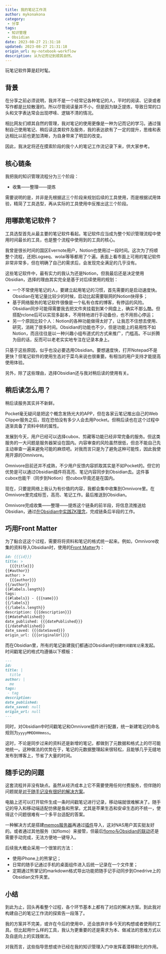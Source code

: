 ```yaml
---
title: 我的笔记工作流
author: mykonakona
category: 
 - 分享
tags: 
 - 知识管理
 - Obsidian
date: 2023-08-27 21:31:18
updated: 2023-08-27 21:31:18
origin_url: my-notebook-workflow
description: 从为记而记到顺其自然。
---
```


玩笔记软件算是赶时髦。

<!-- more -->

## 背景

在分享之前必须说明，我并不是一个经常记各种笔记的人，平时的阅读、记录或者写作都是比较散漫的。所以尽管阅读量并不小，但是因为缺乏提炼，导致日常的口头和文字表达常会出现啰嗦、逻辑不清的情况。

相比网友们顺其自然的管理，我对笔记的使用更像是一种为记而记的学习。通过强制自己使用笔记、稍后读这类软件及服务，我的表达欲有了一定的提升，思维和表达相比以前也更加清晰，为自身带来了明显的改变。

因此，我决定将还在摸索阶段的我个人的笔记工作流记录下来，供大家参考。

## 核心链条

我把我的知识管理流程分为三个阶段：

- 收集——整理——提炼

需要说明的是，并非是先根据这三个阶段来规划后续的工具使用，而是根据试用体验，精简了工具选型，再从实际的工具使用中反推出这三个阶段。

## 用哪款笔记软件？

工具选型首先从最主要的笔记软件看起。笔记软件应当成为整个知识管理流程中使用时间最长的工具，也是整个流程中使用到的工具的核心。

我曾是很长时间的国区Evernote用户，Notion也使用过一段时间。这次为了捋顺整个流程，还把Logseq、wolai等等都用了个遍。表面上看市面上可用的笔记软件非常非常多，但在明确了自己的需求后，会发现完全满足的几乎没有。

这些笔记软件中，最有实力的我认为还是Notion，但我最后还是决定使用Obsidian，选择的理由其实完全是基于对后续使用的规划：

- 一个不常使用笔记的人，要建立起用笔记的习惯，首先需要的是启动速度快。Obsidian在笔记量比较少的时候，启动比起需要联网的Notion快得多；
- 基于网络服务的笔记软件很像是一个私有仓库的博客，有停运的风险。Obsidian同步可能得需要我去把文件夹挂载到某个网盘上，确实不那么酷。但搭配rclone后可以实现多副本，不用特地进行手动备份，也不用担心停运；
- 另一个原因比较个人：Notion的各种功能做得太好了，让我忍不住想去使用、研究，消耗了很多时间。Obsidian的功能也不少，但是功能上的易用性不如Notion，而且往往是以一种兴趣小组布道式的方式来推广，门槛高。不以折腾为目的话，反而可以老老实实地专注在记录本身上。

只基于这些原因，似乎也没必要选用Obsidian。要想速度快，打开Notepad不是更快？但笔记软件的使用生态对于菜鸟来说也很重要。有相当的用户支持才能提高使用体验。

另外，除了这些理由，选择Obsidian还与我对稍后读的使用有关。

## 稍后读怎么用？

稍后读服务其实并不新鲜。

Pocket毫无疑问是把这个概念发扬光大的APP，但在各家云笔记推出自己的Web Clipper服务之后，现在恐怕没有多少人会去用Pocket。但稍后读也在这个过程中逐渐具备了资料中转的属性。

发展到今天，用户已经可以选择cubox、剪藏等功能已经非常完备的服务。但这类服务的一大问题是服务器架设在国内。内容审查的风险虽然很低，但总不能自己先主动审查一遍来避免可能的麻烦吧。对我而言只是为了避免这种可能性，因此我使用开源的Omnivore。

Omnivore目前还并不成熟，不少用户反馈内容抓取其实是不如Pocket的。但它的优势是可以通过Obsidian插件将高亮、笔记内容同步到Obsidian去。这件事cubox也能干（同步到Notion）但cubox毕竟还是在国内。

现在，只要是网络上我认为有价值的内容，我都会集中收集到Omnivore里。在Omnivore里完成标签，高亮、笔记工作。最后推送到Obsidian。

Omnivore完成收集——整理——提炼这个链条的前半段，将信息流推送给Obsidian，通过[在Obsidian中实践ZK理念][1]，完成链条后半段的工作。

## 巧用Front Matter

为了黏合这这个过程，需要将将资料和笔记的格式统一起来。例如，Omnivore收集的资料导入Obsidian时，使用的[Front Matter][2]为：

```markdown
id: {{{id}}}
title: >
  {{{title}}}
{{#author}}
author: >
  {{{author}}}
{{/author}}
{{#labels.length}}
tags:
{{#labels}} - {{{name}}}
{{/labels}}
{{/labels.length}}
description: {{{description}}}
{{#datePublished}}
date_published: {{{datePublished}}}
{{/datePublished}}
date_saved: {{{dateSaved}}}
origin_url: {{{originalUrl}}}
```

而在Obsidian里，所有的笔记新建我们都通过Obsidian的`创建时间戳笔记`来发起。时间戳笔记的格式均遵循以下模板：

```markdown
---
id: 
title: |
  title
author: |
  me
tags:
 - tag
description: 
date_published: 
date_saved: null
origin_url: null
---
```

同时，对Obsidian中时间戳笔记和Omnivore插件进行配置，统一新建笔记的命名规则为`yyyyMMDDHHmmss`。

这时，不论是同步过来的资料还是新增的笔记，都做到了元数据和格式上的尽可能地统一。这种做法的优势在于，笔记的元数据整理起来很轻松，且能够几乎无缝地发布到博客上，节省了大量的时间。

## 随手记的问题

这套流程并非没有缺点。虽然从经济成本上它不需要使用任何付费服务，但伴随的问题就是[对于随手记没有很好的解决方案][3]。

电脑上还可以打开软件生成一条时间戳笔记进行记录，移动端就很难解决了。随手记的导入和移动端适配仿佛是鱼和熊掌。尤其是苹果生态和安卓生态的不统一，使得这个问题很难有一个多平台适配的答案。

一种解决方式是搭建[memos服务器][4]再通过[插件][5]导入，这对NAS用户其实挺友好的。或者通过其他服务（如flomo）来接管，但最后[flomo与Obsidian的联动][6]还是需要手动完成，无法方便地一键导入。

后续我大概会采用一个很笨的方法：

- 使用iPhone上的熊掌记；
- 日常的随手记通过手机的桌面组件进入后统一记录在一个文件里；
- 定期通过熊掌记的markdown格式导出功能把随手记手动同步到Onedrive上的Obsidian文件夹里。

## 小结

到此为止，回头再看整个过程，各个环节基本上都有了对应的解决方案。到此我对构建自己的笔记工作流的探索告一段落了。

我的方案并不完美，或许在今后的使用中，还会放弃许多今天的构想或者使用的工具。但比起用什么样的工具，我认为更重要的还是需求为本、做减法的思维方式以及自底向上的实践做法。

对我而言，这些指导思想或许已经在我的知识管理入门中发挥着潜移默化的作用。

[1]: https://zhuanlan.zhihu.com/p/360599265 "用Obsidian实现Zettelkasten看这一篇就够了（上）"
[2]: https://docs.omnivore.app/integrations/obsidian.html#front-matter "Sync all your reading to Obsidian "
[3]: https://forum-zh.obsidian.md/t/topic/15659 "建议官方内置memos插件，完善随手记碎碎念功能"
[4]: https://github.com/usememos/memos "A privacy-first, lightweight note-taking service. Easily capture and share your great thoughts. "
[5]: https://github.com/catnu/obsidian-memos-fetch "obsidian plugin to pull memos. Contribute to catnu/obsidian-memos-fetch development by creating an account on GitHub."
[6]: https://forum-zh.obsidian.md/t/topic/20120/3 "各司其职：Flomo,Obsidian的联动使用"
